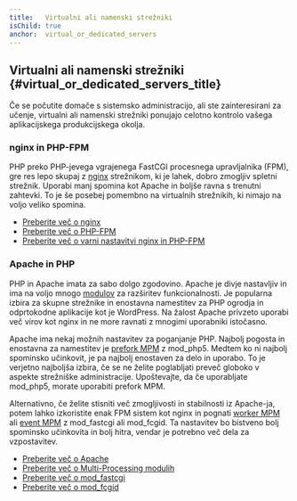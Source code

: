 ```yaml
---
title:   Virtualni ali namenski strežniki
isChild: true
anchor:  virtual_or_dedicated_servers
---
```


## Virtualni ali namenski strežniki {#virtual_or_dedicated_servers_title}

Če se počutite domače s sistemsko administracijo, ali ste zainteresirani za učenje, virtualni ali namenski strežniki ponujajo
celotno kontrolo vašega aplikacijskega produkcijskega okolja.

### nginx in PHP-FPM

PHP preko PHP-jevega vgrajenega FastCGI procesnega upravljalnika (FPM), gre res lepo skupaj z [nginx] strežnikom, ki je lahek,
dobro zmogljiv spletni strežnik. Uporabi manj spomina kot Apache in boljše ravna s trenutni zahtevki. To je
še posebej pomembno na virtualnih strežnikih, ki nimajo na voljo veliko spomina.

* [Preberite več o nginx][nginx]
* [Preberite več o PHP-FPM][phpfpm]
* [Preberite več o varni nastavitvi nginx in PHP-FPM][secure-nginx-phpfpm]

### Apache in PHP

PHP in Apache imata za sabo dolgo zgodovino. Apache je divje nastavljiv in ima na voljo mnogo
[modulov][apache-modules] za razširitev funkcionalnosti. Je popularna izbira za skupne strežnike in enostavna namestitev za PHP
ogrodja in odprtokodne aplikacije kot je WordPress. Na žalost Apache privzeto uporabi več virov kot nginx in
ne more ravnati z mnogimi uporabniki istočasno.

Apache ima nekaj možnih nastavitev za poganjanje PHP. Najbolj pogosta in enostavna za namestitev je [prefork MPM]
z mod_php5. Medtem ko ni najbolj spominsko učinkovit, je pa najbolj enostaven za delo in uporabo. To je verjetno
najboljša izbira, če se ne želite poglabljati preveč globoko v aspekte strežniške administracije. Upoštevajte, da če uporabljate
mod_php5, morate uporabiti prefork MPM.

Alternativno, če želite stisniti več zmogljivosti in stabilnosti iz Apache-ja, potem lahko izkoristite
enak FPM sistem kot nginx in pognati [worker MPM] ali [event MPM] z mod_fastcgi ali mod_fcgid. Ta nastavitev bo
bistveno bolj spominsko učinkovita in bolj hitra, vendar je potrebno več dela za vzpostavitev.

* [Preberite več o Apache][apache]
* [Preberite več o Multi-Processing modulih][apache-MPM]
* [Preberite več o mod_fastcgi][mod_fastcgi]
* [Preberite več o mod_fcgid][mod_fcgid]


[nginx]: http://nginx.org/
[phpfpm]: http://php.net/install.fpm
[secure-nginx-phpfpm]: https://nealpoole.com/blog/2011/04/setting-up-php-fastcgi-and-nginx-dont-trust-the-tutorials-check-your-configuration/
[apache-modules]: http://httpd.apache.org/docs/2.4/mod/
[prefork MPM]: http://httpd.apache.org/docs/2.4/mod/prefork.html
[worker MPM]: http://httpd.apache.org/docs/2.4/mod/worker.html
[event MPM]: http://httpd.apache.org/docs/2.4/mod/event.html
[apache]: http://httpd.apache.org/
[apache-MPM]: http://httpd.apache.org/docs/2.4/mod/mpm_common.html
[mod_fastcgi]: http://www.fastcgi.com/mod_fastcgi/docs/mod_fastcgi.html
[mod_fcgid]: http://httpd.apache.org/mod_fcgid/